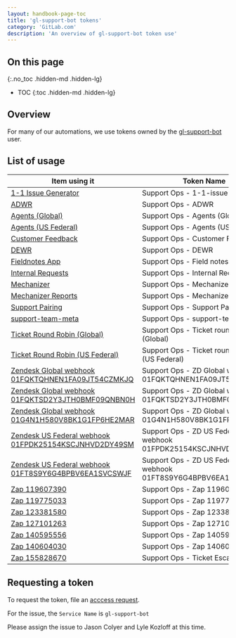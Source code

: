```yaml
---
layout: handbook-page-toc
title: 'gl-support-bot tokens'
category: 'GitLab.com'
description: 'An overview of gl-support-bot token use'
---
```


## On this page
{:.no_toc .hidden-md .hidden-lg}

- TOC
{:toc .hidden-md .hidden-lg}

## Overview

For many of our automations, we use tokens owned by the
[gl-support-bot](https://gitlab.com/gl-support-bot) user.

## List of usage

| Item using it | Token Name |
|---------------|------------|
| [1-1 Issue Generator](https://ops.gitlab.net/gitlab-com/support/1-1-issue-generator) | Support Ops - 1-1-issue-generator |
| [ADWR](https://ops.gitlab.net/gitlab-com/support/adwr) | Support Ops - ADWR |
| [Agents (Global)](https://ops.gitlab.net/gitlab-com/support/zendesk-global/agents) | Support Ops - Agents (Global) |
| [Agents (US Federal)](https://ops.gitlab.net/gitlab-com/support/zendesk-us-federal/agent-signatures) | Support Ops - Agents (US Federal) |
| [Customer Feedback](https://gitlab.com/gitlab-com/support/feedback) | Support Ops - Customer Feedback |
| [DEWR](https://gitlab.com/gitlab-com/support/toolbox/dewr) | Support Ops - DEWR |
| [Fieldnotes App](https://gitlab.com/gitlab-com/support/support-ops/zendesk-global/zendesk-apps/fieldnotes-app) | Support Ops - Field notes app |
| [Internal Requests](https://gitlab.com/gitlab-com/support/internal-requests) | Support Ops - Internal Requests |
| [Mechanizer](https://gitlab.com/gitlab-com/support/toolbox/mechanizer) | Support Ops - Mechanizer |
| [Mechanizer Reports](https://gitlab.com/gitlab-com/support/toolbox/mechanizer-reports) | Support Ops - Mechanizer Reports |
| [Support Pairing](https://gitlab.com/gitlab-com/support/support-pairing) | Support Ops - Support Pairing |
| [support-team-meta](https://gitlab.com/gitlab-com/support/support-team-meta) | Support Ops - support-team-meta |
| [Ticket Round Robin (Global)](https://ops.gitlab.net/gitlab-com/support/zendesk-global/ticket-round-robin) | Support Ops - Ticket round robin (Global) |
| [Ticket Round Robin (US Federal)](https://ops.gitlab.net/gitlab-com/support/zendesk-us-federal/ticket-round-robin) | Support Ops - Ticket round robin (US Federal) |
| [Zendesk Global webhook 01FQKTQHNEN1FA09JT54CZMKJQ](https://gitlab.zendesk.com/admin/apps-integrations/webhooks/webhooks/01FQKTQHNEN1FA09JT54CZMKJQ/details) | Support Ops - ZD Global webhook 01FQKTQHNEN1FA09JT54CZMKJQ |
| [Zendesk Global webhook 01FQKTSD2Y3JTH0BMF09QNBN0H](https://gitlab.zendesk.com/admin/apps-integrations/webhooks/webhooks/01FQKTSD2Y3JTH0BMF09QNBN0H/details) | Support Ops - ZD Global webhook 01FQKTSD2Y3JTH0BMF09QNBN0H |
| [Zendesk Global webhook 01G4N1H580V8BK1G1FP6HE2MAR](https://gitlab.zendesk.com/admin/apps-integrations/webhooks/webhooks/01G4N1H580V8BK1G1FP6HE2MAR/details) | Support Ops - ZD Global webhook 01G4N1H580V8BK1G1FP6HE2MAR |
| [Zendesk US Federal webhook 01FPDK25154KSCJNHVD2DY49SM](https://gitlab-federal-support.zendesk.com/admin/apps-integrations/webhooks/webhooks/01FPDK25154KSCJNHVD2DY49SM/details) | Support Ops - ZD US Federal webhook 01FPDK25154KSCJNHVD2DY49SM |
| [Zendesk US Federal webhook 01FT8S9Y6G4BPBV6EA1SVCSWJF](https://gitlab-federal-support.zendesk.com/admin/apps-integrations/webhooks/webhooks/01FT8S9Y6G4BPBV6EA1SVCSWJF/details) | Support Ops - ZD US Federal webhook 01FT8S9Y6G4BPBV6EA1SVCSWJF |
| [Zap 119607390](https://zapier.com/editor/119607390/published) | Support Ops - Zap 119607390 |
| [Zap 119775033](https://zapier.com/editor/119775033/published) | Support Ops - Zap 119775033 |
| [Zap 123381580](https://zapier.com/editor/123381580/published) | Support Ops - Zap 123381580 |
| [Zap 127101263](https://zapier.com/editor/127101263/published) | Support Ops - Zap 127101263 |
| [Zap 140595556](https://zapier.com/editor/140595556/published) | Support Ops - Zap 140595556 |
| [Zap 140604030](https://zapier.com/editor/140604030/published) | Support Ops - Zap 140604030 |
| [Zap 155828670](https://zapier.com/editor/155828670/published) | Support Ops - Ticket Escalations |

## Requesting a token

To request the token, file an
[acccess request](https://gitlab.com/gitlab-com/team-member-epics/access-requests/-/issues/new?issuable_template=API_Token_Request).

For the issue, the `Service Name` is `gl-support-bot`

Please assign the issue to Jason Colyer and Lyle Kozloff at this time.

